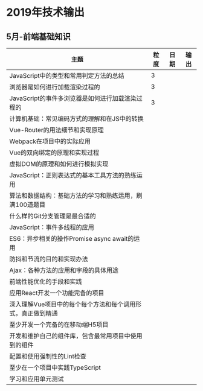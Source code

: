 
# 2019年技术输出

## 5月-前端基础知识



|主题|粒度|日期|输出|
|---|---|---|---|
|JavaScript中的类型和常用判定方法的总结| 3 |  |  |
|浏览器是如何进行加载渲染过程的| 3  |  |  |
|JavaScript的事件多浏览器是如何进行加载渲染过程的| 3  |  |  |
|计算机基础：常见编码方式的理解和在JS中的转换|  |  |  |
|Vue-Router的用法细节和实现原理|   |  |
|Webpack在项目中的实际应用|   |  |  |
|Vue的双向绑定的原理和实现过程|   |  |  |
|虚拟DOM的原理和如何进行模拟实现|   |  |  |
|JavaScript：正则表达式的基本工具方法的熟练运用|   |  |  |
|算法和数据结构：基础方法的学习和熟练运用，刷满100道题目|   |  |  |
|什么样的Git分支管理是最合适的|   |  |  |
|JavaScript：事件多线程的应用|   |  |  |
|ES6：异步相关的操作Promise async await的运用|   |  |  |
|防抖和节流的目的和实现办法|   |  |  |  |
|Ajax：各种方法的应用和字段的具体用途|   |  |  |
|前端性能优化的手段和实践|   |  |  |
|应用React开发一个功能完备的项目|   |  |  |
|深入理解Vue项目中的每个每个方法和每个调用形式，真正做到精通|   |  |  |
|至少开发一个完备的在移动端H5项目|   |  |  |
|开发和维护自己的组件库，包含最常用项目中使用到的组件|   |  |  |
|配置和使用强制性的Lint检查|   |  |  |
|至少在一个项目中实践TypeScript|   |  |  |
|学习和应用单元测试|   |  |  |





